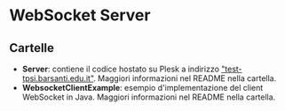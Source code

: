 # WebSocket Server
## Cartelle
- **Server**: contiene il codice hostato su Plesk a indirizzo ["test-tpsi.barsanti.edu.it"]("https://test-tpsi.barsanti.edu.it").
Maggiori informazioni nel README nella cartella.
- **WebsocketClientExample**: esempio d'implementazione del client WebSocket in Java.
Maggiori informazioni nel README nella cartella.